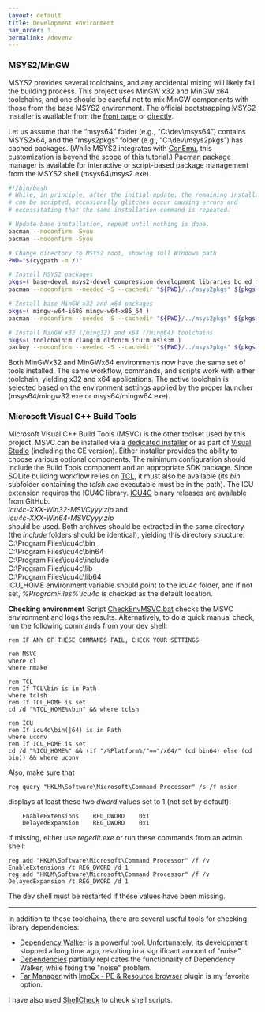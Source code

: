 ```yaml
---
layout: default
title: Development environment
nav_order: 3
permalink: /devenv
---
```


### MSYS2/MinGW

MSYS2 provides several toolchains, and any accidental mixing will likely fail the building process. This project uses MinGW x32 and MinGW x64 toolchains, and one should be careful not to mix MinGW components with those from the base MSYS2 environment. The official bootstrapping MSYS2 installer is available from the [front page][MSYS2] or [directly][MSYS2 Setup x64].

Let us assume that the “msys64” folder (e.g., “C:\dev\msys64”) contains MSYS2x64, and the “msys2pkgs” folder (e.g., “C:\dev\msys2pkgs”) has cached packages. (While MSYS2 integrates with [ConEmu][ConEmu], this customization is beyond the scope of this tutorial.) [Pacman][MSYS2 Pacman] package manager is available for interactive or script-based package management from the MSYS2 shell (msys64\msys2.exe).

```bash
#!/bin/bash
# While, in principle, after the initial update, the remaining installation
# can be scripted, occasionally glitches occur causing errors and
# necessitating that the same installation command is repeated.

# Update base installation, repeat until nothing is done.
pacman --noconfirm -Syuu
pacman --noconfirm -Syuu

# Change directory to MSYS2 root, showing full Windows path
PWD="$(cygpath -m /)"

# Install MSYS2 packages
pkgs=( base-devel msys2-devel compression development libraries bc ed mc pactoys )
pacman --noconfirm --needed -S --cachedir "${PWD}/../msys2pkgs" ${pkgs[@]}

# Install base MinGW x32 and x64 packages
pkgs=( mingw-w64-i686 mingw-w64-x86_64 )
pacman --noconfirm --needed -S --cachedir "${PWD}/../msys2pkgs" ${pkgs[@]}

# Install MinGW x32 (/ming32) and x64 (/ming64) toolchains
pkgs=( toolchain:m clang:m dlfcn:m icu:m nsis:m )
pacboy --noconfirm --needed -S --cachedir "${PWD}/../msys2pkgs" ${pkgs[@]}
```

Both MinGWx32 and MinGWx64 environments now have the same set of tools installed. The same workflow, commands, and scripts work with either toolchain, yielding x32 and x64 applications. The active toolchain is selected based on the environment settings applied by the proper launcher (msys64/mingw32.exe or msys64/mingw64.exe).

### Microsoft Visual C++ Build Tools

Microsoft Visual C++ Build Tools (MSVC) is the other toolset used by this project. MSVC can be installed via a [dedicated installer][MSVC] or as part of [Visual Studio][] (including the CE version). Either installer provides the ability to choose various optional components. The minimum configuration should include the Build Tools component and an appropriate SDK package. Since SQLite building workflow relies on [TCL][], it must also be available (its *bin* subfolder containing the *tclsh.exe* executable must be in the path). The ICU extension requires the ICU4C library. [ICU4C][] binary releases are available from GitHub.  
*icu4c-XXX-Win32-MSVCyyy.zip* and  
*icu4c-XXX-Win64-MSVCyyy.zip*  
should be used. Both archives should be extracted in the same directory (the *include* folders should be identical), yielding this directory structure:  
C:\Program Files\icu4c\bin  
C:\Program Files\icu4c\bin64  
C:\Program Files\icu4c\include  
C:\Program Files\icu4c\lib  
C:\Program Files\icu4c\lib64  
ICU_HOME environment variable should point to the icu4c folder, and if not set, *%ProgramFiles%\icu4c* is checked as the default location.

**Checking environment**
Script [CheckEnvMSVC.bat][] checks the MSVC environment and logs the results. Alternatively, to do a quick manual check, run the following commands from your dev shell:

```batch
rem IF ANY OF THESE COMMANDS FAIL, CHECK YOUR SETTINGS

rem MSVC
where cl
where nmake

rem TCL
rem If TCL\bin is in Path
where tclsh
rem If TCL_HOME is set
cd /d "%TCL_HOME%\bin" && where tclsh

rem ICU
rem If icu4c\bin(|64) is in Path
where uconv
rem If ICU_HOME is set
cd /d "%ICU_HOME%" && (if "/%Platform%/"=="/x64/" (cd bin64) else (cd bin)) && where uconv
```

Also, make sure that

```batch
reg query "HKLM\Software\Microsoft\Command Processor" /s /f nsion
```

displays at least these two *dword* values set to 1 (not set by default):

```
    EnableExtensions    REG_DWORD    0x1
    DelayedExpansion    REG_DWORD    0x1
```

If missing, either use *regedit.exe* or run these commands from an admin shell:

```batch
reg add "HKLM\Software\Microsoft\Command Processor" /f /v EnableExtensions /t REG_DWORD /d 1
reg add "HKLM\Software\Microsoft\Command Processor" /f /v DelayedExpansion /t REG_DWORD /d 1
```

The dev shell must be restarted if these values have been missing.

---

In addition to these toolchains, there are several useful tools for checking library dependencies:

- [Dependency Walker] is a powerful tool. Unfortunately, its development stopped a long time ago, resulting in a significant amount of "noise".
- [Dependencies] partially replicates the functionality of Dependency Walker, while fixing the "noise" problem.
- [Far Manager] with [ImpEx - PE & Resource browser] plugin is my favorite option.

I have also used [ShellCheck] to check shell scripts.


<!--
### References
-->

[MSYS2]: https://msys2.org
[MSYS2 Groups]: https://packages.msys2.org/group
[MSYS2 Setup x64]: https://repo.msys2.org/distrib/msys2-x86_64-latest.exe
[MSYS2 Pacman]: https://www.msys2.org/docs/package-management
[ConEmu]: https://conemu.github.io/en/CygwinMsysConnector.html

[TCL]: https://wiki.tcl-lang.org/page/Binary+Distributions
[MSVC]: https://go.microsoft.com/fwlink/?LinkId=691126
[Visual Studio]: https://visualstudio.microsoft.com/downloads
[ICU4C]: https://github.com/unicode-org/icu/releases/
[CheckEnvMSVC.bat]: https://github.com/pchemguy/SQLite-ICU-MinGW/blob/master/Current/CheckEnvMSVC.bat

[Dependency Walker]: https://dependencywalker.com
[Dependencies]: https://github.com/lucasg/Dependencies
[Far Manager]: https://farmanager.com/index.php?l=en
[ImpEx - PE & Resource browser]: https://plugring.farmanager.com/plugin.php?pid=790&l=en
[ShellCheck]: https://shellcheck.net
